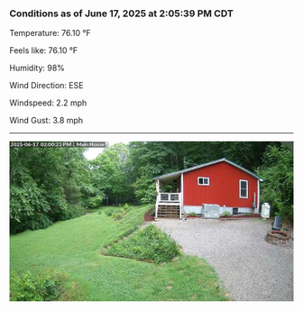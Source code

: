 ### Conditions as of June 17, 2025 at 2:05:39 PM CDT 

Temperature: 76.10 &deg;F

Feels like: 76.10 &deg;F

Humidity: 98%

Wind Direction: ESE

Windspeed: 2.2 mph

Wind Gust: 3.8 mph

---

<img src="./images/latest.jpeg"/>

